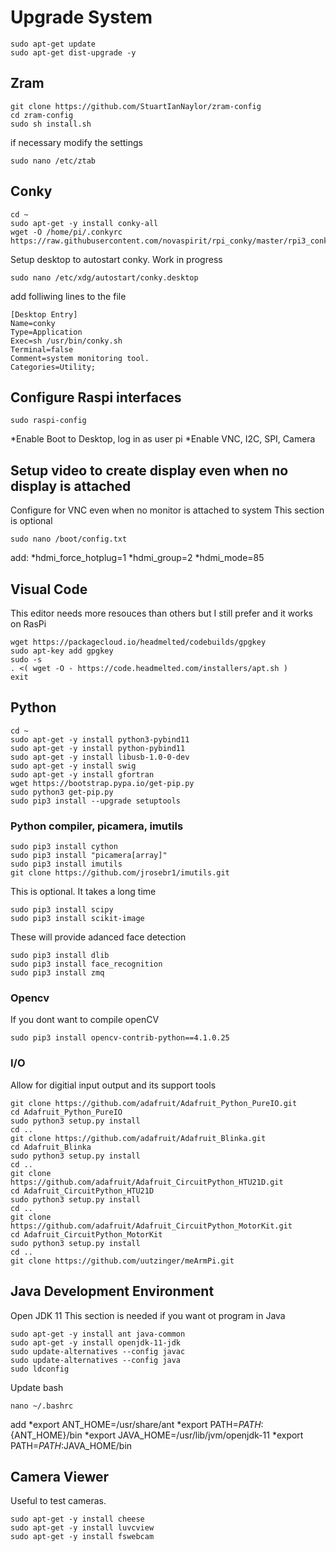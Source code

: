 # Upgrade System
```
sudo apt-get update
sudo apt-get dist-upgrade -y
```
## Zram
```
git clone https://github.com/StuartIanNaylor/zram-config
cd zram-config
sudo sh install.sh
```
if necessary modify the settings
```
sudo nano /etc/ztab
```

## Conky
```
cd ~
sudo apt-get -y install conky-all
wget -O /home/pi/.conkyrc https://raw.githubusercontent.com/novaspirit/rpi_conky/master/rpi3_conkyrc
```
Setup desktop to autostart conky. Work in progress
```
sudo nano /etc/xdg/autostart/conky.desktop 
```
add folliwing lines to the file
```
[Desktop Entry]
Name=conky
Type=Application
Exec=sh /usr/bin/conky.sh
Terminal=false
Comment=system monitoring tool.
Categories=Utility;
```

## Configure Raspi interfaces
```
sudo raspi-config
```
*Enable Boot to Desktop, log in as user pi
*Enable VNC, I2C, SPI, Camera

## Setup video to create display even when no display is attached
Configure for VNC even when no monitor is attached to system
This section is optional
```
sudo nano /boot/config.txt
```
add:
*hdmi_force_hotplug=1
*hdmi_group=2
*hdmi_mode=85

## Visual Code 
This editor needs more resouces than others but I still prefer and it works on RasPi
```
wget https://packagecloud.io/headmelted/codebuilds/gpgkey
sudo apt-key add gpgkey
sudo -s
. <( wget -O - https://code.headmelted.com/installers/apt.sh )
exit
```

## Python
```
cd ~
sudo apt-get -y install python3-pybind11
sudo apt-get -y install python-pybind11
sudo apt-get -y install libusb-1.0-0-dev
sudo apt-get -y install swig
sudo apt-get -y install gfortran
wget https://bootstrap.pypa.io/get-pip.py
sudo python3 get-pip.py
sudo pip3 install --upgrade setuptools
```

### Python compiler, picamera, imutils
```
sudo pip3 install cython
sudo pip3 install "picamera[array]"
sudo pip3 install imutils
git clone https://github.com/jrosebr1/imutils.git
```
This is optional. It takes a long time
```
sudo pip3 install scipy
sudo pip3 install scikit-image
```
These will provide adanced face detection
```
sudo pip3 install dlib
sudo pip3 install face_recognition
sudo pip3 install zmq
```
### Opencv
If you dont want to compile openCV
```
sudo pip3 install opencv-contrib-python==4.1.0.25
```
### I/O 
Allow for digitial input output and its support tools
```
git clone https://github.com/adafruit/Adafruit_Python_PureIO.git
cd Adafruit_Python_PureIO
sudo python3 setup.py install
cd ..
git clone https://github.com/adafruit/Adafruit_Blinka.git
cd Adafruit_Blinka
sudo python3 setup.py install
cd ..
git clone https://github.com/adafruit/Adafruit_CircuitPython_HTU21D.git
cd Adafruit_CircuitPython_HTU21D
sudo python3 setup.py install
cd ..
git clone https://github.com/adafruit/Adafruit_CircuitPython_MotorKit.git
cd Adafruit_CircuitPython_MotorKit
sudo python3 setup.py install
cd ..
git clone https://github.com/uutzinger/meArmPi.git
```

## Java Development Environment
Open JDK 11
This section is needed if you want ot program in Java
```
sudo apt-get -y install ant java-common
sudo apt-get -y install openjdk-11-jdk
sudo update-alternatives --config javac
sudo update-alternatives --config java
sudo ldconfig
```
Update bash 
```
nano ~/.bashrc 
```
add
*export ANT_HOME=/usr/share/ant
*export PATH=${PATH}:${ANT_HOME}/bin
*export JAVA_HOME=/usr/lib/jvm/openjdk-11
*export PATH=${PATH}:$JAVA_HOME/bin

## Camera Viewer
Useful to test cameras.
```
sudo apt-get -y install cheese
sudo apt-get -y install luvcview
sudo apt-get -y install fswebcam
```
